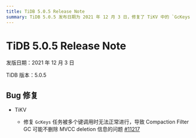 ```yaml
---
title: TiDB 5.0.5 Release Note
summary: TiDB 5.0.5 发布日期为 2021 年 12 月 3 日，修复了 TiKV 中的 `GcKeys` 任务被多个键调用时无法正常进行的问题。这可能导致 Compaction Filter GC 不删除 MVCC deletion 信息。详细信息请查看 issue #11217。
---
```


# TiDB 5.0.5 Release Note

发版日期：2021 年 12 月 3 日

TiDB 版本：5.0.5

## Bug 修复

+ TiKV

    - 修复 `GcKeys` 任务被多个键调用时无法正常进行，导致 Compaction Filter GC 可能不删除 MVCC deletion 信息的问题 [#11217](https://github.com/tikv/tikv/issues/11217)
